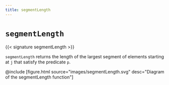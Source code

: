 ```yaml
---
title: segmentLength
---
```


# `segmentLength`

{{< signature segmentLength >}}

`segmentLength` returns the length of the largest segment of elements starting at `j` that satisfy the predicate `p`.

@include [figure.html source="images/segmentLength.svg" desc="Diagram of the segmentLength function"]
